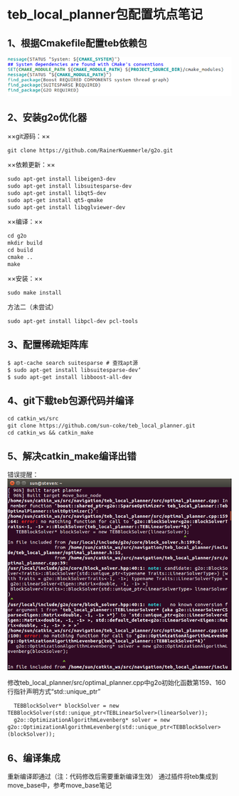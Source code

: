 # teb_local_planner包配置坑点笔记
## 1、根据Cmakefile配置teb依赖包
![image](https://github.com/sun-coke/teb_local_planner/blob/master/1.png)

## 2、安装g2o优化器

××git源码：××
```
git clone https://github.com/RainerKuemmerle/g2o.git
```

××依赖更新：××
```
sudo apt-get install libeigen3-dev 
sudo apt-get install libsuitesparse-dev 
sudo apt-get install libqt5-dev 
sudo apt-get install qt5-qmake 
sudo apt-get install libqglviewer-dev
```

××编译：××
```
cd g2o
mkdir build
cd build
cmake ..
make
```

××安装：××
```
sudo make install
```
方法二（未尝试）
```
sudo apt-get install libpcl-dev pcl-tools
```

## 3、配置稀疏矩阵库
```
$ apt-cache search suitesparse # 查找apt源
$ sudo apt-get install libsuitesparse-dev‘
$ sudo apt-get install libboost-all-dev
```
## 4、git下载teb包源代码并编译

```
cd catkin_ws/src
git clone https://github.com/sun-coke/teb_local_planner.git
cd catkin_ws && catkin_make
```

## 5、解决catkin_make编译出错
错误提醒：
![image](https://github.com/sun-coke/teb_local_planner/blob/master/2.png)


修改teb_local_planner/src/optimal_planner.cpp中g2o初始化函数第159、160行指针声明方式“std::unique_ptr”
```
  TEBBlockSolver* blockSolver = new TEBBlockSolver(std::unique_ptr<TEBLinearSolver>(linearSolver));
  g2o::OptimizationAlgorithmLevenberg* solver = new g2o::OptimizationAlgorithmLevenberg(std::unique_ptr<TEBBlockSolver>(blockSolver));

```

## 6、编译集成
重新编译即通过（注：代码修改后需要重新编译生效）
通过插件将teb集成到move_base中，参考move_base笔记


